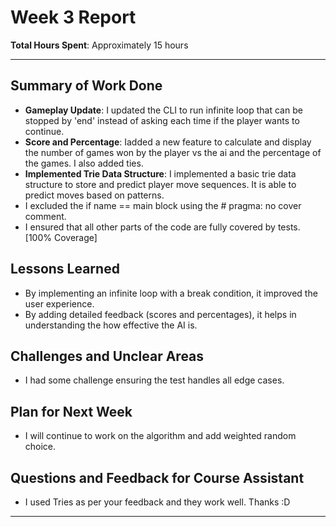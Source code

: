 # Week 3 Report

**Total Hours Spent**: Approximately 15 hours

---

## Summary of Work Done

- **Gameplay Update**: I updated the CLI to run infinite loop that can be stopped by 'end' instead of asking each time if the player wants to continue.
- **Score and Percentage**: Iadded a new feature to calculate and display the number of games won by the player vs the ai and the percentage of the games. I also added ties.
- **Implemented Trie Data Structure**: I implemented a basic trie data structure to store and predict player move sequences. It is able to predict moves based on patterns.
- I excluded the if name == main block using the # pragma: no cover comment.
- I ensured that all other parts of the code are fully covered by tests.[100% Coverage]

## Lessons Learned

- By implementing an infinite loop with a break condition, it improved the user experience.
- By adding detailed feedback (scores and percentages), it helps in understanding the how effective the AI is.

## Challenges and Unclear Areas

- I had some challenge ensuring the test handles all edge cases.

## Plan for Next Week

- I will continue to work on the algorithm and add weighted random choice.

## Questions and Feedback for Course Assistant

- I used Tries as per your feedback and they work well. Thanks :D

---
